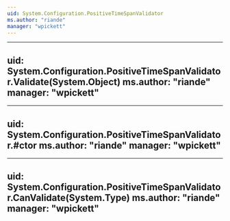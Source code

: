 ```yaml
---
uid: System.Configuration.PositiveTimeSpanValidator
ms.author: "riande"
manager: "wpickett"
---
```


---
uid: System.Configuration.PositiveTimeSpanValidator.Validate(System.Object)
ms.author: "riande"
manager: "wpickett"
---

---
uid: System.Configuration.PositiveTimeSpanValidator.#ctor
ms.author: "riande"
manager: "wpickett"
---

---
uid: System.Configuration.PositiveTimeSpanValidator.CanValidate(System.Type)
ms.author: "riande"
manager: "wpickett"
---
